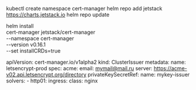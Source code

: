 kubectl create namespace cert-manager
helm repo add jetstack https://charts.jetstack.io
helm repo update

helm install \
  cert-manager jetstack/cert-manager \
  --namespace cert-manager \
  --version v0.16.1 \
  --set installCRDs=true



apiVersion: cert-manager.io/v1alpha2
kind: ClusterIssuer
metadata:
  name: letsencrypt-prod
spec:
  acme:
    email: mymail@mail.ru
    server: https://acme-v02.api.letsencrypt.org/directory
    privateKeySecretRef:
      name: mykey-issuer
    solvers:
    - http01:
        ingress:
          class: nginx